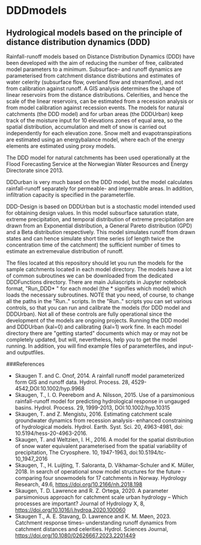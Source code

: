 # DDDmodels
## Hydrological models based on the principle of distance distribution dynamics (DDD)
Rainfall-runoff models based on Distance Distribution Dynamics (DDD) have been developed with the aim of reducing the number of free, calibrated model parameters to a minimum. Subsurface- and runoff dynamics are parameterised from catchment distance distributions and estimates of water celerity (subsurface flow, overland flow and streamflow), and not from calibration against runoff. A GIS analysis determines the shape of linear reservoirs from the distance distributions. Celerities, and hence the scale of the linear reservoirs, can be estimated from a recession analysis or from model calibration against recession events. The models for natural catchments (the DDD model) and for urban areas (the DDDUrban) keep track of the moisture input for 10 elevations zones of equal area, so the spatial distribution, accumulation and melt of snow is carried out independently for each elevation zone. Snow melt and evapotranspirations are estimated using an energybalance model, where each of the energy elements are estimated using proxy models. 

The DDD model for natural catchments has been used operationally at the Flood Forecasting Service at the Norwegian Water Resources and Energy Directorate since 2013. 

DDDurban is very much based on the DDD model, but the model calculates rainfall-runoff separately for permeable- and impermable areas. In addition, infiltration capacity is specified in the parameterfile. 

DDD-Design is based on DDDUrban but is a stochastic model intended used for obtaining design values. In this model subsurface saturation state, extreme precipitation, and temporal distribution of extreme precipitation are drawn from an Exponential distribution, a General Pareto distribution (GPD) and a Beta distribution respectively. This model simulates runoff from drawn states and can hence simulate short time series (of length twice the concentration time of the catchment) the sufficient number of times to estimate an extremevalue distribution of runoff.   

The files located at this repository should let you run the models for the sample catchments located in each model directory.  The models have a lot of common subroutines we can be downloaded from the dedicated DDDFunctions directory. There are main Juliascripts in Jupyter notebook format, "Run_DDD* " for each model (the * signifies which model) which loads the necessary subroutines. NOTE that you need, of course, to change all the paths in the "Run.." scripts. In the "Run.." scripts you can set various controls, so that you can run and calibrate the models (for DDD model and DDDUrban). Not all of these controls are fully operational since the development of the models are ongoing projects. Running the DDD model and DDDUrban (kal=0) and calibrating (kal=1) work fine. In each model directory there are "getting started" documents which may or may not be completely updated, but will, nevertheless, help you to get the model running. In addition, you will find example files of parameterfiles, and input- and outputfiles. 

###References
* Skaugen T. and C. Onof, 2014. A rainfall runoff model parameterized form GIS and runoff data. Hydrol. Process. 28, 4529-4542,DOI:10.1002/hyp.9968
* Skaugen, T., I. O. Peerebom and A. Nilsson, 2015. Use of a parsimonious rainfall-runoff model for predicting hydrological response in ungauged basins. Hydrol. Process. 29, 1999-2013, DOI:10.1002/hyp.10315
* Skaugen, T. and Z. Mengistu, 2016. Estimating catchment scale groundwater dynamics from recession analysis- enhanced constraining of hydrological models. Hydrol. Earth. Syst. Sci. 20, 4963-4981, doi: 10.5194/hess-20-4963-2016.
* Skaugen, T. and Weltzien, I. H., 2016. A model for the spatial distribution of snow water equivalent parameterised from the spatial variability of precipitation, The Cryosphere. 10, 1947-1963, doi:10.5194/tc-10_1947_2016
* Skaugen, T., H. Luijting, T. Saloranta, D. Vikhamar-Schuler and K. Müller, 2018. In search of operational snow model structures for the future - comparing four snowmodels for 17 catchments in Norway. Hydrology Research, 49.6, https://doi.org/10.2166/nh.2018.198
* Skaugen, T. D. Lawrence and R. Z. Ortega, 2020. A parameter parsimonious approach for catchment scale urban hydrology – Which processes are important? Journal of Hydrology X, 8, https://doi.org/10.1016/j.hydroa.2020.100060
* Skaugen T., A. E. Stavang, D. Lawrence and K. M. Møen, 2023. Catchment response times– understanding runoff dynamics from catchment distances and celerities. Hydrol. Sciences Journal, https://doi.org/10.1080/02626667.2023.2201449
